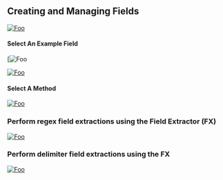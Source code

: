 ## Creating and Managing Fields

[![Foo](https://docs.splunk.com/images/thumb/1/14/Em_FX_select_method_step.png/720px-Em_FX_select_method_step.png)](https://docs.splunk.com/images/thumb/1/14/Em_FX_select_method_step.png/720px-Em_FX_select_method_step.png)

#### Select An Example Field
[![Foo](https://docs.splunk.com/images/f/ff/Em_FX_select_sample_step_choose_sourcetype.png)

[![Foo](https://docs.splunk.com/images/5/5d/Em_FX_steps_diagram.png)](https://docs.splunk.com/images/5/5d/Em_FX_steps_diagram.png)

#### Select A Method
[![Foo](https://docs.splunk.com/images/thumb/1/14/Em_FX_select_method_step.png/720px-Em_FX_select_method_step.png)](https://docs.splunk.com/images/thumb/1/14/Em_FX_select_method_step.png/720px-Em_FX_select_method_step.png)

### Perform regex field extractions using the Field Extractor (FX)
[![Foo](https://docs.splunk.com/images/f/f4/60NewFieldExtraction.png)](https://docs.splunk.com/images/f/f4/60NewFieldExtraction.png)
     
### Perform delimiter field extractions using the FX
[![Foo](https://docs.splunk.com/images/thumb/a/ab/Em_FX_rename_fields_step.png/720px-Em_FX_rename_fields_step.png)](https://docs.splunk.com/images/thumb/a/ab/Em_FX_rename_fields_step.png/720px-Em_FX_rename_fields_step.png)
